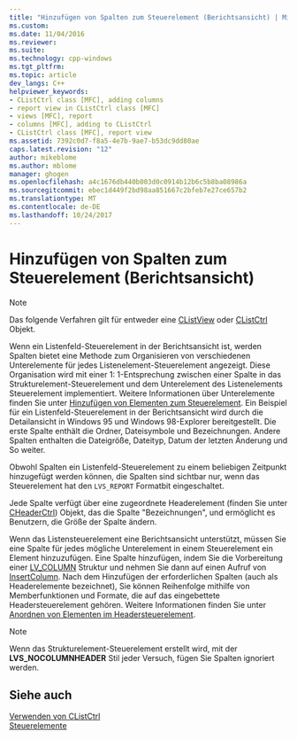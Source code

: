 ```yaml
---
title: "Hinzufügen von Spalten zum Steuerelement (Berichtsansicht) | Microsoft Docs"
ms.custom: 
ms.date: 11/04/2016
ms.reviewer: 
ms.suite: 
ms.technology: cpp-windows
ms.tgt_pltfrm: 
ms.topic: article
dev_langs: C++
helpviewer_keywords:
- CListCtrl class [MFC], adding columns
- report view in CListCtrl class [MFC]
- views [MFC], report
- columns [MFC], adding to CListCtrl
- CListCtrl class [MFC], report view
ms.assetid: 7392c0d7-f8a5-4e7b-9ae7-b53dc9dd80ae
caps.latest.revision: "12"
author: mikeblome
ms.author: mblome
manager: ghogen
ms.openlocfilehash: a4c1676db440b003d0c0914b12b6c5b8ba08986a
ms.sourcegitcommit: ebec1d449f2bd98aa851667c2bfeb7e27ce657b2
ms.translationtype: MT
ms.contentlocale: de-DE
ms.lasthandoff: 10/24/2017
---
```

# <a name="adding-columns-to-the-control-report-view"></a>Hinzufügen von Spalten zum Steuerelement (Berichtsansicht)
> [!NOTE]
>  Das folgende Verfahren gilt für entweder eine [CListView](../mfc/reference/clistview-class.md) oder [CListCtrl](../mfc/reference/clistctrl-class.md) Objekt.  
  
 Wenn ein Listenfeld-Steuerelement in der Berichtsansicht ist, werden Spalten bietet eine Methode zum Organisieren von verschiedenen Unterelemente für jedes Listenelement-Steuerelement angezeigt. Diese Organisation wird mit einer 1: 1-Entsprechung zwischen einer Spalte in das Strukturelement-Steuerelement und dem Unterelement des Listenelements Steuerelement implementiert. Weitere Informationen über Unterelemente finden Sie unter [Hinzufügen von Elementen zum Steuerelement](../mfc/adding-items-to-the-control.md). Ein Beispiel für ein Listenfeld-Steuerelement in der Berichtsansicht wird durch die Detailansicht in Windows 95 und Windows 98-Explorer bereitgestellt. Die erste Spalte enthält die Ordner, Dateisymbole und Bezeichnungen. Andere Spalten enthalten die Dateigröße, Dateityp, Datum der letzten Änderung und So weiter.  
  
 Obwohl Spalten ein Listenfeld-Steuerelement zu einem beliebigen Zeitpunkt hinzugefügt werden können, die Spalten sind sichtbar nur, wenn das Steuerelement hat den `LVS_REPORT` Formatbit eingeschaltet.  
  
 Jede Spalte verfügt über eine zugeordnete Headerelement (finden Sie unter [CHeaderCtrl](../mfc/reference/cheaderctrl-class.md)) Objekt, das die Spalte "Bezeichnungen", und ermöglicht es Benutzern, die Größe der Spalte ändern.  
  
 Wenn das Listensteuerelement eine Berichtsansicht unterstützt, müssen Sie eine Spalte für jedes mögliche Unterelement in einem Steuerelement ein Element hinzuzufügen. Eine Spalte hinzufügen, indem Sie die Vorbereitung einer [LV_COLUMN](http://msdn.microsoft.com/library/windows/desktop/bb774743) Struktur und nehmen Sie dann auf einen Aufruf von [InsertColumn](../mfc/reference/clistctrl-class.md#insertcolumn). Nach dem Hinzufügen der erforderlichen Spalten (auch als Headerelemente bezeichnet), Sie können Reihenfolge mithilfe von Memberfunktionen und Formate, die auf das eingebettete Headersteuerelement gehören. Weitere Informationen finden Sie unter [Anordnen von Elementen im Headersteuerelement](../mfc/ordering-items-in-the-header-control.md).  
  
> [!NOTE]
>  Wenn das Strukturelement-Steuerelement erstellt wird, mit der **LVS_NOCOLUMNHEADER** Stil jeder Versuch, fügen Sie Spalten ignoriert werden.  
  
## <a name="see-also"></a>Siehe auch  
 [Verwenden von CListCtrl](../mfc/using-clistctrl.md)   
 [Steuerelemente](../mfc/controls-mfc.md)


